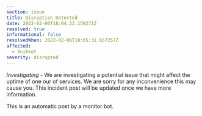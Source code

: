 ```yaml
---
section: issue
title: Disruption Detected
date: 2022-02-06T18:04:23.159371Z
resolved: true
informational: false
resolvedWhen: 2022-02-06T18:05:31.657257Z
affected:
  - Snikket
severity: disrupted
---
```

*Investigating* - We are investigating a potential issue that might affect the uptime of one our of services. We are sorry for any inconvenience this may cause you. This incident post will be updated once we have more information.

This is an automatic post by a monitor bot.
        